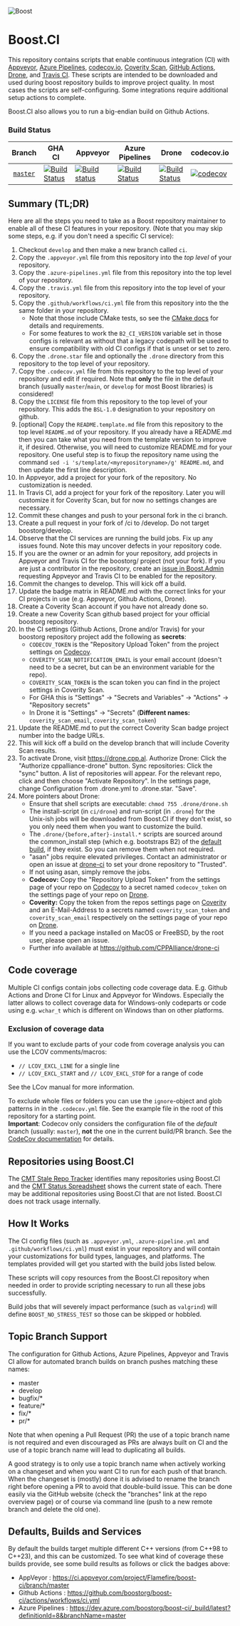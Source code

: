 ![Boost](images/boost.png  "Boost")

# Boost.CI

This repository contains scripts that enable continuous integration (CI) with
[Appveyor](https://www.appveyor.com/),
[Azure Pipelines](https://github.com/marketplace/azure-pipelines),
[codecov.io](https://codecov.io/),
[Coverity Scan](https://scan.coverity.com/),
[GitHub Actions](https://github.com/features/actions),
[Drone](https://drone.io/),
and [Travis CI](https://travis-ci.com/).
These scripts are intended to be downloaded and used during boost repository builds to improve project quality.
In most cases the scripts are self-configuring.
Some integrations require additional setup actions to complete.

Boost.CI also allows you to run a big-endian build on Github Actions.

### Build Status

<!-- boost-ci/tools/makebadges.sh --repo boost-ci --appveyorbadge ynnd2l3gu4oiyium --appveyororg Flamefire --codecovbadge mncfhR5Zjv -p -d -n -->
| Branch          | GHA CI | Appveyor | Azure Pipelines | Drone | codecov.io |
| :-------------: | ------ | -------- | --------------- | ----- | ---------- |
| [`master`](https://github.com/boostorg/boost-ci/tree/master) | [![Build Status](https://github.com/boostorg/boost-ci/actions/workflows/ci.yml/badge.svg?branch=master)](https://github.com/boostorg/boost-ci/actions?query=branch:master) | [![Build status](https://ci.appveyor.com/api/projects/status/ynnd2l3gu4oiyium/branch/master?svg=true)](https://ci.appveyor.com/project/Flamefire/boost-ci/branch/master) | [![Build Status](https://dev.azure.com/boostorg/boost-ci/_apis/build/status/boostorg.boost-ci?branchName=master)](https://dev.azure.com/boostorg/boost-ci/_build/latest?definitionId=8&branchName=master) | [![Build Status](https://drone.cpp.al/api/badges/boostorg/boost-ci/status.svg?ref=refs/heads/master)](https://drone.cpp.al/boostorg/boost-ci) | [![codecov](https://codecov.io/gh/boostorg/boost-ci/branch/master/graph/badge.svg?token=mncfhR5Zjv)](https://codecov.io/gh/boostorg/boost-ci/tree/master) |

## Summary (TL;DR)

Here are all the steps you need to take as a Boost repository maintainer to enable all of these CI features in your repository.
(Note that you may skip some steps, e.g. if you don't need a specific CI service):

1. Checkout `develop` and then make a new branch called `ci`.
1. Copy the `.appveyor.yml` file from this repository into the *top level* of your repository.
1. Copy the `.azure-pipelines.yml` file from this repository into the top level of your repository.
1. Copy the `.travis.yml` file from this repository into the top level of your repository.
1. Copy the `.github/workflows/ci.yml` file from this repository into the the same folder in your repository.
    * Note that those include CMake tests, so see the [CMake docs](CMake.md#ci-tests) for details and requirements.
    * For some features to work the `B2_CI_VERSION` variable set in those configs is relevant as without that a legacy codepath will be used to ensure compatibility with old CI configs if that is unset or set to zero.
1. Copy the `.drone.star` file and optionally the `.drone` directory from this repository to the top level of your repository.
1. Copy the `.codecov.yml` file from this repository to the top level of your repository and edit if required. Note that **only** the file in the default branch (usually `master`/`main`, or `develop` for most Boost libraries) is considered!
1. Copy the `LICENSE` file from this repository to the top level of your repository.  This adds the `BSL-1.0` designation to your repository on github.
1. [optional] Copy the `README.template.md` file from this repository to the top level `README.md` of your repository.  If you already have a README.md then you can take what you need from the template version to improve it, if desired.  Otherwise, you will need to customize README.md for your repository.  One useful step is to fixup the repository name using the command `sed -i 's/template/<myrepositoryname>/g' README.md`, and then update the first line description.
1. In Appveyor, add a project for your fork of the repository.  No customization is needed.
1. In Travis CI, add a project for your fork of the repository.  Later you will customize it for Coverity Scan, but for now no settings changes are necessary.
1. Commit these changes and push to your personal fork in the ci branch.
1. Create a pull request in your fork of <myrepositoryname>/ci to <myrepositoryname>/develop.  Do not target boostorg/develop.
1. Observe that the CI services are running the build jobs.  Fix up any issues found.  Note this may uncover defects in your repository code.
1. If you are the owner or an admin for your repository, add projects in Appveyor and Travis CI for the boostorg/<myrepositoryname> project (not your fork).  If you are just a contributor in the repository, create an [issue in Boost.Admin](https://github.com/boostorg/admin/issues) requesting Appveyor and Travis CI to be enabled for the repository.
1. Commit the changes to develop.  This will kick off a build.
1. Update the badge matrix in README.md with the correct links for your CI projects in use (e.g. Appveyor, Github Actions, Drone).
1. Create a Coverity Scan account if you have not already done so.
1. Create a new Coverity Scan github based project for your official boostorg repository.
1. In the CI settings (Github Actions, Drone and/or Travis) for your boostorg repository project add the following as **secrets**:
    * `CODECOV_TOKEN` is the "Repository Upload Token" from the project settings on [Codecov](https://codecov.io).
    * `COVERITY_SCAN_NOTIFICATION_EMAIL` is your email account (doesn't need to be a secret, but can be an environment variable for the repo).
    * `COVERITY_SCAN_TOKEN` is the scan token you can find in the project settings in Coverity Scan.
    * For GHA this is "Settings" -> "Secrets and Variables" -> "Actions" -> "Repository secrets"
    * In Drone it is "Settings" -> "Secrets" (**Different names:** `coverity_scan_email`, `coverity_scan_token`)
1. Update the README.md to put the correct Coverity Scan badge project number into the badge URLs.
1. This will kick off a build on the develop branch that will include Coverity Scan results.
1. To activate Drone, visit https://drone.cpp.al. Authorize Drone: Click the "Authorize cppalliance-drone" button. Sync repositories: Click the "sync" button. A list of repositories will appear. For the relevant repo, click and then choose "Activate Repository". In the settings page, change Configuration from .drone.yml to .drone.star. "Save".
1. More pointers about Drone:
    * Ensure that shell scripts are executable: `chmod 755 .drone/drone.sh`
    * The install-script (in `ci/drone`) and run-script (in `.drone`) for the Unix-ish jobs will be downloaded from Boost.CI if they don't exist, so you only need them when you want to customize the build.
    * The `.drone/{before,after}-install.*` scripts are sourced around the common_install step (which e.g. bootstraps B2) of the [default build](.drone/drone.sh), if they exist. So you can remove them when not required.
    * "asan" jobs require elevated privileges. Contact an administrator or open an issue at [drone-ci](https://github.com/CPPAlliance/drone-ci) to set your drone repository to "Trusted".
    * If not using asan, simply remove the jobs.
    * **Codecov:** Copy the "Repository Upload Token" from the settings page of your repo on [Codecov](https://codecov.io) to a secret named `codecov_token` on the settings page of your repo on [Drone](https://drone.cpp.al).
    * **Coverity:** Copy the token from the repos settings page on [Coverity](https://scan.coverity.com/) and an E-Mail-Address to a secrets named `coverity_scan_token` and `coverity_scan_email` respectively on the settings page of your repo on [Drone](https://drone.cpp.al).
    * If you need a package installed on MacOS or FreeBSD, by the root user, please open an issue.
    * Further info available at https://github.com/CPPAlliance/drone-ci

## Code coverage

Multiple CI configs contain jobs collecting code coverage data.
E.g. Github Actions and Drone CI for Linux and Appveyor for Windows.
Especially the latter allows to collect coverage data for Windows-only codeparts or code using e.g. `wchar_t` which is different on Windows than on other platforms.

### Exclusion of coverage data

If you want to exclude parts of your code from coverage analysis you can use the LCOV comments/macros:

- `// LCOV_EXCL_LINE` for a single line
- `// LCOV_EXCL_START` and `// LCOV_EXCL_STOP` for a range of code

See the LCov manual for more information.

To exclude whole files or folders you can use the `ignore`-object and glob patterns in in the `.codecov.yml` file.
See the example file in the root of this repository for a starting point.   
**Important**: Codecov only considers the configuration file of the *default* branch (usually: `master`), **not** the one in the current build/PR branch.
See the [CodeCov documentation](https://docs.codecov.com/docs/codecov-yaml) for details.

## Repositories using Boost.CI

The [CMT Stale Repo Tracker](https://github.com/jeking3/boost-merge-reminder/actions) identifies many repositories using Boost.CI and
the [CMT Status Spreadsheet](https://docs.google.com/spreadsheets/d/1aFdTMdJmmD9L5IyvJx-nj3BrMVztmlNo8QwyEzLD2io/edit?usp=sharing) shows the current state of each.
There may be additional repositories using Boost.CI that are not listed.  Boost.CI does not track usage internally.

## How It Works

The CI config files (such as `.appveyor.yml`, `.azure-pipeline.yml` and `.github/workflows/ci.yml`) must exist in your repository and will contain your customizations for build types, languages, and platforms.
The templates provided will get you started with the build jobs listed below.

These scripts will copy resources from the Boost.CI repository when needed in order to provide scripting necessary to run all these jobs successfully.

Build jobs that will severely impact performance (such as `valgrind`) will define `BOOST_NO_STRESS_TEST` so those can be skipped or hobbled.

## Topic Branch Support

The configuration for Github Actions, Azure Pipelines, Appveyor and Travis CI allow for automated branch builds on branch pushes matching these names:

- master
- develop
- bugfix/*
- feature/*
- fix/*
- pr/*

Note that when opening a Pull Request (PR) the use of a topic branch name is not required and even discouraged as PRs are always built on CI and the use of a topic branch name will lead to duplicating all builds.

A good strategy is to only use a topic branch name when actively working on a changeset and when you want CI to run for each push of that branch.
When the changeset is (mostly) done it is advised to rename the branch right before opening a PR to avoid that double-build issue.
This can be done easily via the GitHub website (check the "branches" link at the repo overview page) or of course via command line (push to a new remote branch and delete the old one).

## Defaults, Builds and Services

By default the builds target multiple different C++ versions (from C++98 to C++23), and this can be customized.
To see what kind of coverage these builds provide, see some build results as follows or click the badges above:

- AppVeyor : https://ci.appveyor.com/project/Flamefire/boost-ci/branch/master
- Github Actions : https://github.com/boostorg/boost-ci/actions/workflows/ci.yml
- Azure Pipelines : https://dev.azure.com/boostorg/boost-ci/_build/latest?definitionId=8&branchName=master
